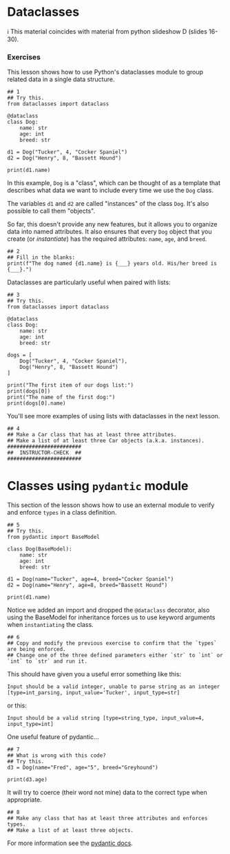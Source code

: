 # Dataclasses

ℹ️ This material coincides with material from python slideshow D (slides 16-30).

### Exercises
This lesson shows how to use Python's dataclasses module to group related data in a single data structure.

```python3
## 1
## Try this.
from dataclasses import dataclass

@dataclass
class Dog:
    name: str
    age: int
    breed: str
   
d1 = Dog("Tucker", 4, "Cocker Spaniel")
d2 = Dog("Henry", 8, "Bassett Hound")

print(d1.name)
```

In this example, `Dog` is a "class", which can be thought of as a template that describes what data we want to include every time we use the `Dog` class.

The variables `d1` and `d2` are called "instances" of the class `Dog`. It's also possible to call them "objects".

So far, this doesn't provide any new features, but it allows you to organize data into named attributes. It also ensures that every `Dog` object that you create (or _instantiate_) has the required attributes: `name`, `age`, and `breed`.

```python3
## 2
## Fill in the blanks:
print(f"The dog named {d1.name} is {___} years old. His/her breed is {___}.")
```

Dataclasses are particularly useful when paired with lists: 

```python3
## 3
## Try this.
from dataclasses import dataclass

@dataclass
class Dog:
    name: str
    age: int
    breed: str

dogs = [
    Dog("Tucker", 4, "Cocker Spaniel"),
    Dog("Henry", 8, "Bassett Hound")
]

print("The first item of our dogs list:")
print(dogs[0])
print("The name of the first dog:")
print(dogs[0].name)
```

You'll see more examples of using lists with dataclasses in the next lesson.

```python3
## 4
## Make a Car class that has at least three attributes.
## Make a list of at least three Car objects (a.k.a. instances).
########################
##  INSTRUCTOR-CHECK  ##
########################
```

# Classes using `pydantic` module

This section of the lesson shows how to use an external module to verify and enforce `types` in a class definition.

```python3
## 5
## Try this.
from pydantic import BaseModel

class Dog(BaseModel):
    name: str
    age: int
    breed: str
   
d1 = Dog(name="Tucker", age=4, breed="Cocker Spaniel")
d2 = Dog(name="Henry", age=8, breed="Bassett Hound")

print(d1.name)
```
Notice we added an import and dropped the `@dataclass` decorator, also using the BaseModel for inheritance forces us to use keyword arguments when `instantiating` the class.

```python3
## 6
## Copy and modify the previous exercise to confirm that the `types` are being enforced.
## Change one of the three defined parameters either `str` to `int` or `int` to `str` and run it.
```
This should have given you a useful error something like this:

```python3
Input should be a valid integer, unable to parse string as an integer [type=int_parsing, input_value='Tucker', input_type=str]
```
or this:

```python3
Input should be a valid string [type=string_type, input_value=4, input_type=int]
```

One useful feature of pydantic...

```python3
## 7
## What is wrong with this code?
## Try this.
d3 = Dog(name="Fred", age="5", breed="Greyhound")

print(d3.age)
```
It will try to coerce (their word not mine) data to the correct type when appropriate.

```python3
## 8
## Make any class that has at least three attributes and enforces types.
## Make a list of at least three objects.
```

For more information see the [pydantic docs](https://docs.pydantic.dev/latest/).
